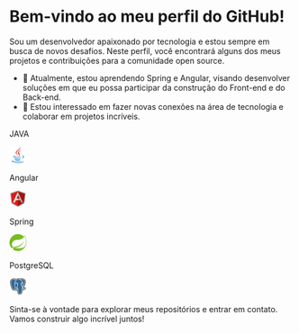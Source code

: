 # Bem-vindo ao meu perfil do GitHub!
Sou um desenvolvedor apaixonado por tecnologia e estou sempre em busca de novos desafios. Neste perfil, você encontrará alguns dos meus projetos e contribuições para a comunidade open source.

- 🌱 Atualmente, estou aprendendo Spring e Angular, visando desenvolver soluções em que eu possa participar da construção do Front-end e do Back-end.
- 👥 Estou interessado em fazer novas conexões na área de tecnologia e colaborar em projetos incríveis.

<div>
  <p>JAVA</p><img src="https://raw.githubusercontent.com/devicons/devicon/master/icons/java/java-original.svg" width="30" height="30"> 
<p>Angular</p><img src="https://raw.githubusercontent.com/devicons/devicon/master/icons/angularjs/angularjs-original.svg" width="30" height="30">
<p>Spring</p><img src="https://raw.githubusercontent.com/devicons/devicon/master/icons/spring/spring-original.svg" width="30" height="30">
<p>PostgreSQL</p><img src="https://raw.githubusercontent.com/devicons/devicon/master/icons/postgresql/postgresql-original.svg" width="30" height="30">
</div>


Sinta-se à vontade para explorar meus repositórios e entrar em contato. Vamos construir algo incrível juntos!
